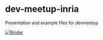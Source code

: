 # dev-meetup-inria
Presentation and example files for devmeetup

[![Binder](https://mybinder.org/badge_logo.svg)](https://mybinder.org/v2/gh/gguibon/dev-meetup-inria/master?filepath=devmeetup.ipynb)
